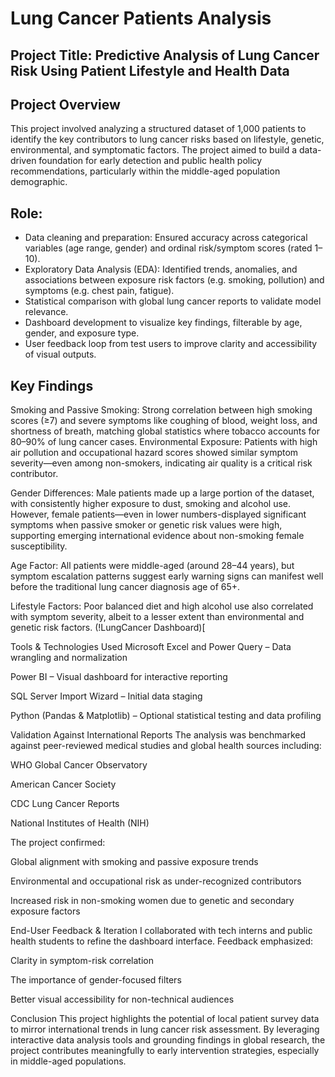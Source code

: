 # Lung Cancer Patients Analysis
## Project Title: Predictive Analysis of Lung Cancer Risk Using Patient Lifestyle and Health Data

## Project Overview
This project involved analyzing a structured dataset of 1,000 patients to identify the key contributors to lung cancer risks based on lifestyle, genetic, environmental, and symptomatic factors. The project aimed to build a data-driven foundation for early detection and public health policy recommendations, particularly within the middle-aged population demographic.

## Role:
- Data cleaning and preparation: Ensured accuracy across categorical variables (age range, gender) and ordinal risk/symptom scores (rated 1–10).
- Exploratory Data Analysis (EDA): Identified trends, anomalies, and associations between exposure risk factors (e.g. smoking, pollution) and symptoms (e.g. chest pain, fatigue).
- Statistical comparison with global lung cancer reports to validate model relevance.
- Dashboard development to visualize key findings, filterable by age, gender, and exposure type.
- User feedback loop from test users to improve clarity and accessibility of visual outputs.


## Key Findings
Smoking and Passive Smoking: Strong correlation between high smoking scores (≥7) and severe symptoms like coughing of blood, weight loss, and shortness of breath, matching global statistics where tobacco accounts for 80–90% of lung cancer cases.
Environmental Exposure: Patients with high air pollution and occupational hazard scores showed similar symptom severity—even among non-smokers, indicating air quality is a critical risk contributor.

Gender Differences: Male patients made up a large portion of the dataset, with consistently higher exposure to dust, smoking and alcohol use. However, female patients—even in lower numbers-displayed significant symptoms when passive smoker or genetic risk values were high, supporting emerging international evidence about non-smoking female susceptibility.

Age Factor: All patients were middle-aged (around 28–44 years), but symptom escalation patterns suggest early warning signs can manifest well before the traditional lung cancer diagnosis age of 65+.

Lifestyle Factors: Poor balanced diet and high alcohol use also correlated with symptom severity, albeit to a lesser extent than environmental and genetic risk factors.
(!LungCancer Dashboard)[

Tools & Technologies Used
Microsoft Excel and Power Query – Data wrangling and normalization

Power BI – Visual dashboard for interactive reporting

SQL Server Import Wizard – Initial data staging

Python (Pandas & Matplotlib) – Optional statistical testing and data profiling

Validation Against International Reports
The analysis was benchmarked against peer-reviewed medical studies and global health sources including:

WHO Global Cancer Observatory

American Cancer Society

CDC Lung Cancer Reports

National Institutes of Health (NIH)

The project confirmed:

Global alignment with smoking and passive exposure trends

Environmental and occupational risk as under-recognized contributors

Increased risk in non-smoking women due to genetic and secondary exposure factors

End-User Feedback & Iteration
I collaborated with tech interns and public health students to refine the dashboard interface. Feedback emphasized:

Clarity in symptom-risk correlation

The importance of gender-focused filters

Better visual accessibility for non-technical audiences

Conclusion
This project highlights the potential of local patient survey data to mirror international trends in lung cancer risk assessment. By leveraging interactive data analysis tools and grounding findings in global research, the project contributes meaningfully to early intervention strategies, especially in middle-aged populations.


